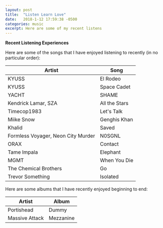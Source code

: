```yaml
---
layout: post
title:  "Listen Learn Love"
date:   2018-1-12 17:59:38 -0500
categories: music
excerpt: Here are some of my recent listens
---
```


**Recent Listening Experiences**

Here are some of the songs that I have enjoyed listening to recently (in no particular order):

|   Artist                  |   Song                     |
|---------------            |---------------             |
| KYUSS                     | El Rodeo                   |
| KYUSS                     | Space Cadet                |
| YACHT                     | SHAME                      |
| Kendrick Lamar, SZA       | All the Stars              |
| Timecop1983               | Let's Talk                 |
| Miike Snow                | Genghis Khan               |
| Khalid                    | Saved                      |
| Formless Voyager, Neon City Murder | N0SGNL            |
| ORAX                      | Contact                    |
| Tame Impala               | Elephant                   |
| MGMT                      | When You Die               |
| The Chemical Brothers     | Go                         |
| Trevor Something          | Isolated                   |

Here are some albums that I have recently enjoyed beginning to end:

|   Artist                                      |   Album              |
|---------------                                |---------------       |
| Portishead                                    | Dummy                |
| Massive Attack                                | Mezzanine            |
